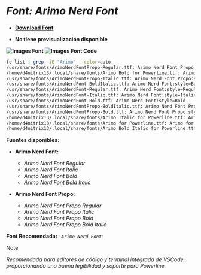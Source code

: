 <!-- Autor: Daniel Benjamin Perez Morales -->
<!-- GitHub: https://github.com/DanielBenjaminPerezMoralesDev13 -->
<!-- Gitlab: https://gitlab.com/DanielBenjaminPerezMoralesDev13 -->
<!-- Correo electrónico: danielperezdev@proton.me -->

# ***Font: Arimo Nerd Font***

- **[Download Font](https://github.com/ryanoasis/nerd-fonts/releases/download/v3.2.1/Arimo.zip "https://github.com/ryanoasis/nerd-fonts/releases/download/v3.2.1/Arimo.zip")**

- **No tiene previsualización disponible**

**![Images Font](../../Fonts/Arimo%20Nerd%20Font.png "Fonts/Arimo Nerd Font.png")**
**![Images Font Code](../../Font%20Images%20Code/Arimo%20Nerd%20Font%20Code.png "Font Images Code/Arimo Nerd Font Code.png")**

```bash
fc-list | grep -iE "Arimo" --color=auto 
/usr/share/fonts/ArimoNerdFontPropo-Regular.ttf: Arimo Nerd Font Propo:style=Regular
/home/d4nitrix13/.local/share/fonts/Arimo Bold for Powerline.ttf: Arimo for Powerline:style=Bold
/usr/share/fonts/ArimoNerdFontPropo-Italic.ttf: Arimo Nerd Font Propo:style=Italic
/usr/share/fonts/ArimoNerdFont-BoldItalic.ttf: Arimo Nerd Font:style=Bold Italic
/usr/share/fonts/ArimoNerdFont-Regular.ttf: Arimo Nerd Font:style=Regular
/usr/share/fonts/ArimoNerdFont-Italic.ttf: Arimo Nerd Font:style=Italic
/usr/share/fonts/ArimoNerdFont-Bold.ttf: Arimo Nerd Font:style=Bold
/usr/share/fonts/ArimoNerdFontPropo-BoldItalic.ttf: Arimo Nerd Font Propo:style=Bold Italic
/usr/share/fonts/ArimoNerdFontPropo-Bold.ttf: Arimo Nerd Font Propo:style=Bold
/home/d4nitrix13/.local/share/fonts/Arimo Italic for Powerline.ttf: Arimo for Powerline:style=Italic
/home/d4nitrix13/.local/share/fonts/Arimo for Powerline.ttf: Arimo for Powerline:style=Regular
/home/d4nitrix13/.local/share/fonts/Arimo Bold Italic for Powerline.ttf: Arimo for Powerline:style=Bold Italic
```

**Fuentes disponibles:**

- **Arimo Nerd Font:**
  - *Arimo Nerd Font Regular*
  - *Arimo Nerd Font Italic*
  - *Arimo Nerd Font Bold*
  - *Arimo Nerd Font Bold Italic*

- **Arimo Nerd Font Propo:**
  - *Arimo Nerd Font Propo Regular*
  - *Arimo Nerd Font Propo Italic*
  - *Arimo Nerd Font Propo Bold*
  - *Arimo Nerd Font Propo Bold Italic*

**Font Recomendada:** *`'Arimo Nerd Font'`*

> [!NOTE]
> *Recomendada para editores de código y terminal integrada de VSCode, proporcionando una buena legibilidad y soporte para Powerline.*
